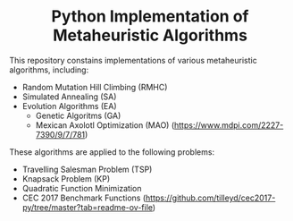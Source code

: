 <h1 align="center"> Python Implementation of Metaheuristic Algorithms </h1>

This repository constains implementations of various metaheuristic algorithms, including:

- Random Mutation Hill Climbing (RMHC)
- Simulated Annealing (SA)
- Evolution Algorithms (EA)
  - Genetic Algoritms (GA)  
  - Mexican Axolotl Optimization (MAO) (https://www.mdpi.com/2227-7390/9/7/781)

These algorithms are applied to the following problems:

- Travelling Salesman Problem (TSP)
- Knapsack Problem (KP)
- Quadratic Function Minimization
- CEC 2017 Benchmark Functions (https://github.com/tilleyd/cec2017-py/tree/master?tab=readme-ov-file)
